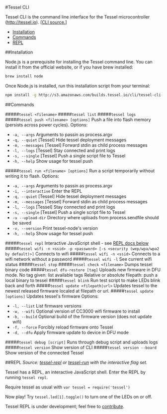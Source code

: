 #Tessel CLI

Tessel CLI is the command line interface for the Tessel microcontroller (http://tessel.io).
[[CLI source.](https://github.com/tessel/cli)]

* [Installation](#installation)
* [Commands](#commands)
* [REPL](#repl)

##Installation

Node.js is a prerequisite for installing the Tessel command line. You can install it from the official website, or if you have brew installed:

```sh
brew install node
```

Once Node.js is installed, run this installation script from your terminal:

```sh
npm install -g http://s3.amazonaws.com/builds.tessel.io/cli/tessel-cli-current.tar.gz
```

##Commands

#####`tessel <filename>`
#####`tessel list`
#####`tessel logs`
#####`tessel push <filename> [options]`
Push a file into flash memory (persists across power cycles).
Options:
* `-a, --args`      Arguments to passin as process.argv
* `-q, --quiet`     [Tessel] Hide tessel deployment messages
* `-m, --messages`  [Tessel] Forward stdin as child process messages
* `-l, --logs`      [Tessel] Stay connected and print logs
* `-s, --single`    [Tessel] Push a single script file to Tessel
* `-h, --help`      Show usage for tessel push

#####`tessel run <filename> [options]`
Run a script temporarily without writing it to flash.
Options:
* `-a, --args`          Arguments to passin as process.argv
* `-i, --interactive`   Enter the REPL
* `-q, --quiet`         [Tessel] Hide tessel deployment messages
* `-m, --messages`      [Tessel] Forward stdin as child process messages
* `-l, --logs`          [Tessel] Stay connected and print logs
* `-s, --single`        [Tessel] Push a single script file to Tessel
* `-u --upload-dir`     Directory where uploads from process.sendfile should be saved
* `-v, --version`       Print tessel-node's version
* `-h, --help`          Show usage for tessel push

#####`tessel repl`
Interactive JavaScript shell - see [REPL docs below](#REPL)
#####`tessel wifi -n <ssid> -p <password> [-s <security (wep/wpa/wpa2 by default)>]`
Connects to wifi
#####`tessel wifi -n <ssid>`
Connects to a wifi network without a password
#####`tessel wifi -l`
See current wifi status
#####`tessel stop`
#####`tessel check <filename>`
Dumps tessel binary code
#####`tessel dfu-restore [tag]`
Uploads new firmware in DFU mode.
No tag given: list available tags
Relative or absolute filepath: push a local binary to tessel
#####`tessel blink`
Run test script to make LEDs blink back and forth
#####`tessel update <filepath|url>`
Updates tessel to the newest released firmware localed at filepath or url.
#####`tessel update [options]`
Updates tessel's firmware
Options:
* `-l, --list`   List firmware versions
* `-w, --wifi`   Optional version of CC3000 wifi firmware to install
* `-b, --build`  Optional build of the firmware version (does not update wifi)
* `-f, --force`  Forcibly reload firmware onto Tessel
* `-d, --dfu`    Apply firmware update to device in DFU mode

#####`tessel debug [script]`
Runs through debug script and uploads logs
#####`tessel version`
Show version of CLI
#####`tessel version --board`
Show version of the connected Tessel

##REPL
*Source: [tessel-repl](https://github.com/tessel/cli/blob/master/src/commands.js) or [tessel-run](https://github.com/tessel/cli/blob/master/bin/tessel-run.js) with the interactive flag set.*

Tessel has a REPL, an interactive JavaScript shell. Enter the REPL by running `tessel repl`.

Require tessel as usual with `var tessel = require('tessel')`

Now play! Try `tessel.led[1].toggle()` to turn one of the LEDs on or off.

Tessel REPL is under development; feel free to [contribute](https://github.com/tessel/contribution-guide).
